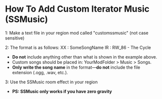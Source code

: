 # How To Add Custom Iterator Music (SSMusic)

1: Make a text file in your region mod called "customssmusic" (not case sensitive)

2: The format is as follows:
XX : SomeSongName
IR : RW_86 - The Cycle

- **Do not** include anything other than what is shown in the example above.
- Custom songs should be placed in: YourModFolder > Music > Songs.
- **Only write the song name** in the format—**do not** include the file extension (.ogg, .wav, etc.).

3: Use the SSMusic room effect in your region
- **PS: SSMusic only works if you have zero gravity**

